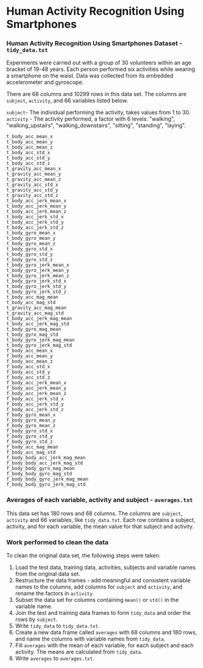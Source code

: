 # Human Activity Recognition Using Smartphones

### Human Activity Recognition Using Smartphones Dataset - `tidy_data.txt`

Experiments were carried out with a group of 30 volunteers within an age bracket of 19-48 years. Each person performed six activities while wearing a smartphone on the waist. Data was collected from its embedded accelerometer and gyroscope.

There are 68 columns and 10299 rows in this data set. The columns are `subject`, `activity`, and 66 variables listed below.

`subject`- The individual performing the activity, takes values from 1 to 30.
`activity` - The activity performed, a factor with 6 levels: "walking", "walking_upstairs", "walking_downstairs", "sitting", "standing", "laying".
```
t_body_acc_mean_x 
t_body_acc_mean_y             
t_body_acc_mean_z              
t_body_acc_std_x              
t_body_acc_std_y               
t_body_acc_std_z              
t_gravity_acc_mean_x           
t_gravity_acc_mean_y          
t_gravity_acc_mean_z           
t_gravity_acc_std_x           
t_gravity_acc_std_y            
t_gravity_acc_std_z           
t_body_acc_jerk_mean_x         
t_body_acc_jerk_mean_y        
t_body_acc_jerk_mean_z         
t_body_acc_jerk_std_x         
t_body_acc_jerk_std_y          
t_body_acc_jerk_std_z         
t_body_gyro_mean_x           
t_body_gyro_mean_y            
t_body_gyro_mean_z             
t_body_gyro_std_x             
t_body_gyro_std_y              
t_body_gyro_std_z             
t_body_gyro_jerk_mean_x        
t_body_gyro_jerk_mean_y       
t_body_gyro_jerk_mean_z        
t_body_gyro_jerk_std_x        
t_body_gyro_jerk_std_y         
t_body_gyro_jerk_std_z        
t_body_acc_mag_mean          
t_body_acc_mag_std           
t_gravity_acc_mag_mean        
t_gravity_acc_mag_std         
t_body_acc_jerk_mag_mean      
t_body_acc_jerk_mag_std       
t_body_gyro_mag_mean         
t_body_gyro_mag_std           
t_body_gyro_jerk_mag_mean      
t_body_gyro_jerk_mag_std      
f_body_acc_mean_x        
f_body_acc_mean_y             
f_body_acc_mean_z              
f_body_acc_std_x              
f_body_acc_std_y               
f_body_acc_std_z              
f_body_acc_jerk_mean_x        
f_body_acc_jerk_mean_y        
f_body_acc_jerk_mean_z         
f_body_acc_jerk_std_x         
f_body_acc_jerk_std_y          
f_body_acc_jerk_std_z         
f_body_gyro_mean_x           
f_body_gyro_mean_y            
f_body_gyro_mean_z             
f_body_gyro_std_x             
f_body_gyro_std_y              
f_body_gyro_std_z             
f_body_acc_mag_mean            
f_body_acc_mag_std            
f_body_body_acc_jerk_mag_mean  
f_body_body_acc_jerk_mag_std  
f_body_body_gyro_mag_mean
f_body_body_gyro_mag_std      
f_body_body_gyro_jerk_mag_mean
f_body_body_gyro_jerk_mag_std
```

### Averages of each variable, activity and subject - `averages.txt`

This data set has 180 rows and 68 columns. The columns are `subject`, `activity` and 66 variables, like `tidy_data.txt`. Each row contains a subject, activity, and for each variable, the mean value for that subject and activity.

### Work performed to clean the data

To clean the original data set, the following steps were taken:
  1. Load the test data, training data, activities, subjects and variable names from the original data set.
  2. Restructure the data frames - add meaningful and consistent variable names to the columns, add columns for `subject` and `activity`, and rename the factors in `activity`.
  3. Subset the data set for columns containing `mean()` or `std()` in the variable name.
  4. Join the test and training data frames to form `tidy_data` and order the rows by `subject`.
  5. Write `tidy_data` to `tidy_data.txt`.
  6. Create a new data frame called `averages` with 68 columns and 180 rows, and name the columns with variable names from `tidy_data`.
  7. Fill `averages` with the mean of each variable, for each subject and each activity. The means are calculated from `tidy_data`.
  8. Write `averages` to `averages.txt`.